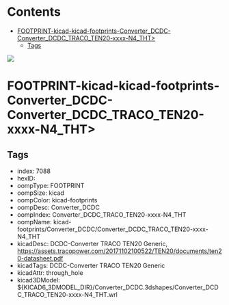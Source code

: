 



Contents
========

* [FOOTPRINT-kicad-kicad-footprints-Converter_DCDC-Converter_DCDC_TRACO_TEN20-xxxx-N4_THT>](#footprint-kicad-kicad-footprints-converter_dcdc-converter_dcdc_traco_ten20-xxxx-n4_tht)
	* [Tags](#tags)
  
![][im]
# FOOTPRINT-kicad-kicad-footprints-Converter_DCDC-Converter_DCDC_TRACO_TEN20-xxxx-N4_THT>

## Tags

- index: 7088
- hexID: 
- oompType: FOOTPRINT
- oompSize: kicad
- oompColor: kicad-footprints
- oompDesc: Converter_DCDC
- oompIndex: Converter_DCDC_TRACO_TEN20-xxxx-N4_THT
- oompName: kicad-footprints/Converter_DCDC/Converter_DCDC_TRACO_TEN20-xxxx-N4_THT
- kicadDesc: DCDC-Converter TRACO TEN20 Generic, https://assets.tracopower.com/20171102100522/TEN20/documents/ten20-datasheet.pdf
- kicadTags: DCDC-Converter TRACO TEN20 Generic
- kicadAttr: through_hole
- kicad3DModel: ${KICAD6_3DMODEL_DIR}/Converter_DCDC.3dshapes/Converter_DCDC_TRACO_TEN20-xxxx-N4_THT.wrl



[im]: image.png

